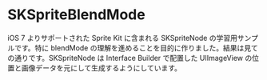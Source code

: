 SKSpriteBlendMode
====================

iOS 7 よりサポートされた Sprite Kit に含まれる SKSpriteNode の学習用サンプルです。特に blendMode の理解を進めることを目的に作りました。結果は見ての通りです。SKSpriteNode は Interface Builder で配置した UIImageView の位置と画像データを元にして生成するようにしています。
